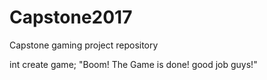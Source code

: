 # Capstone2017
Capstone gaming project repository

int create game;
"Boom! The Game is done! good job guys!"
